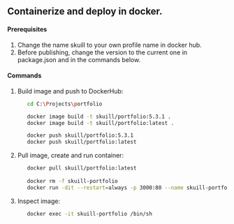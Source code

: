## Containerize and deploy in docker.

#### Prerequisites
1. Change the name skuill to your own profile name in docker hub.
2. Before publishing, change the version to the current one in package.json and in the commands below.

#### Commands

1. Build image and push to DockerHub:

   ```bash
      cd C:\Projects\portfolio

      docker image build -t skuill/portfolio:5.3.1 .
      docker image build -t skuill/portfolio:latest .

      docker push skuill/portfolio:5.3.1
      docker push skuill/portfolio:latest
   ```

2. Pull image, create and run container:
   ```bash
      docker pull skuill/portfolio:latest
      
      docker rm -f skuill-portfolio 
      docker run -dit --restart=always -p 3000:80 --name skuill-portfolio skuill/portfolio:latest
   ```

3. Inspect image:
   ```bash
      docker exec -it skuill-portfolio /bin/sh
   ```

